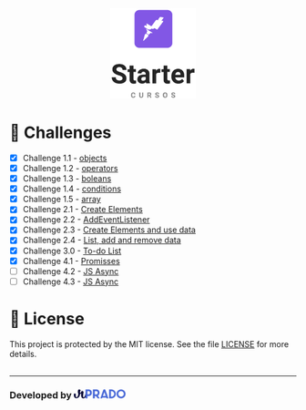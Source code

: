 <div align="center">
    <img alt="Starter" src=".github/logo_starter.png" width="150px" />
</div>

# :rocket: Challenges

- [x] Challenge 1.1 - [objects](src/challenge_1-1)
- [x] Challenge 1.2 - [operators](src/challenge_1-2)
- [x] Challenge 1.3 - [boleans](src/challenge_1-3)
- [x] Challenge 1.4 - [conditions](src/challenge_1-4)
- [x] Challenge 1.5 - [array](src/challenge_1-5)
- [x] Challenge 2.1 - [Create Elements](src/challenge_2-1)
- [x] Challenge 2.2 - [AddEventListener](src/challenge_2-2)
- [x] Challenge 2.3 - [Create Elements and use data](src/challenge_2-3)
- [x] Challenge 2.4 - [List, add and remove data](src/challenge_2-4)
- [x] Challenge 3.0 - [To-do List](src/challenge_3-0)
- [x] Challenge 4.1 - [Promisses](src/challenge_4-1)
- [ ] Challenge 4.2 - [JS Async](src/challenge_4-2)
- [ ] Challenge 4.3 - [JS Async](src/challenge_4-3)

# :memo: License

This project is protected by the MIT license. See the file [LICENSE](/LICENSE) for more details.

<div style="margin: 30px;"></div>

---

### **Developed by** [<img alt="Logo RPrado" src="https://raw.githubusercontent.com/rpradosilva/rpradosilva/master/.github/logo-rprado.png" width="91px" />](http://rprado.design)

